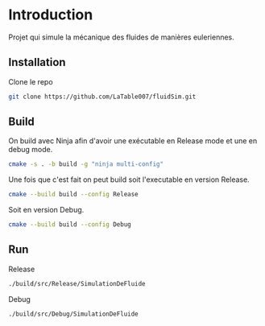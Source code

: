 # Introduction

Projet qui simule la mécanique des fluides de manières euleriennes.

## Installation

Clone le repo

```bash
git clone https://github.com/LaTable007/fluidSim.git
```

## Build

On build avec Ninja afin d'avoir une exécutable en Release mode et une en debug mode. 

```bash
cmake -s . -b build -g "ninja multi-config"
```
Une fois que c'est fait on peut build soit l'executable en version Release. 

```bash
cmake --build build --config Release
```

Soit en version Debug. 

```bash
cmake --build build --config Debug
```

## Run

Release

```bash
./build/src/Release/SimulationDeFluide
```

Debug

```bash
./build/src/Debug/SimulationDeFluide
```

